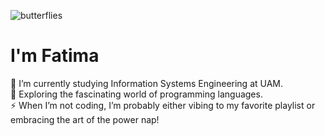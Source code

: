 ![butterflies](https://i.pinimg.com/originals/b6/57/75/b657750ab707449576583131f797266c.gif)
#  I'm Fatima
🔭 I’m currently studying Information Systems Engineering at UAM.<br>🌱 Exploring the fascinating world of programming languages.<br>⚡ When I’m not coding, I’m probably either vibing to my favorite playlist or embracing the art of the power nap!



